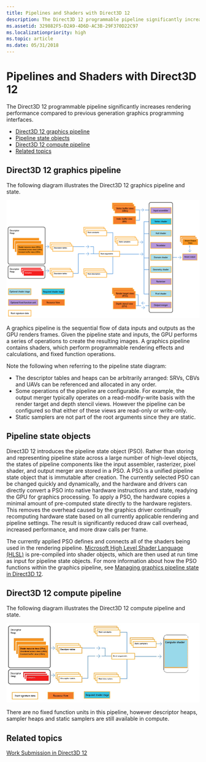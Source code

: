 ```yaml
---
title: Pipelines and Shaders with Direct3D 12
description: The Direct3D 12 programmable pipeline significantly increases rendering performance compared to previous generation graphics programming interfaces.
ms.assetid: 329882F5-D2A9-4D6D-AC3B-29F370D22C97
ms.localizationpriority: high
ms.topic: article
ms.date: 05/31/2018
---
```


# Pipelines and Shaders with Direct3D 12

The Direct3D 12 programmable pipeline significantly increases rendering performance compared to previous generation graphics programming interfaces.

-   [Direct3D 12 graphics pipeline](#direct3d-12-graphics-pipeline)
-   [Pipeline state objects](#pipeline-state-objects)
-   [Direct3D 12 compute pipeline](#direct3d-12-compute-pipeline)
-   [Related topics](#related-topics)

## Direct3D 12 graphics pipeline

The following diagram illustrates the Direct3D 12 graphics pipeline and state.

![diagram illustrating direct3d 12 pipeline and state](images/pipeline.png)

A graphics pipeline is the sequential flow of data inputs and outputs as the GPU renders frames. Given the pipeline state and inputs, the GPU performs a series of operations to create the resulting images. A graphics pipeline contains shaders, which perform programmable rendering effects and calculations, and fixed function operations.

Note the following when referring to the pipeline state diagram:

-   The descriptor tables and heaps can be arbitrarily arranged: SRVs, CBVs and UAVs can be referenced and allocated in any order.
-   Some operations of the pipeline are configurable. For example, the output merger typically operates on a read-modify-write basis with the render target and depth stencil views. However the pipeline can be configured so that either of these views are read-only or write-only.
-   Static samplers are not part of the root arguments since they are static.

## Pipeline state objects

Direct3D 12 introduces the pipeline state object (PSO). Rather than storing and representing pipeline state across a large number of high-level objects, the states of pipeline components like the input assembler, rasterizer, pixel shader, and output merger are stored in a PSO. A PSO is a unified pipeline state object that is immutable after creation. The currently selected PSO can be changed quickly and dynamically, and the hardware and drivers can directly convert a PSO into native hardware instructions and state, readying the GPU for graphics processing. To apply a PSO, the hardware copies a minimal amount of pre-computed state directly to the hardware registers. This removes the overhead caused by the graphics driver continually recomputing hardware state based on all currently applicable rendering and pipeline settings. The result is significantly reduced draw call overhead, increased performance, and more draw calls per frame.

The currently applied PSO defines and connects all of the shaders being used in the rendering pipeline. [Microsoft High Level Shader Language (HLSL)](/windows/desktop/direct3dhlsl/dx-graphics-hlsl) is pre-compiled into shader objects, which are then used at run time as input for pipeline state objects. For more information about how the PSO functions within the graphics pipeline, see [Managing graphics pipeline state in Direct3D 12](managing-graphics-pipeline-state-in-direct3d-12.md).

## Direct3D 12 compute pipeline

The following diagram illustrates the Direct3D 12 compute pipeline and state.

![Diagram that shows the Direct3D 12 compute pipeline.](images/compute-pipeline.png)

There are no fixed function units in this pipeline, however descriptor heaps, sampler heaps and static samplers are still available in compute.

## Related topics

<dl> <dt>

[Work Submission in Direct3D 12](command-queues-and-command-lists.md)
</dt> </dl>

 

 